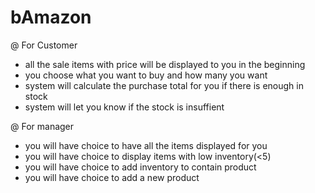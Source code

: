 # bAmazon

@ For Customer
- all the sale items with price will be displayed to you in the beginning
- you choose what you want to buy and how many you want
- system will calculate the purchase total for you if there is enough in stock
- system will let you know if the stock is insuffient

@ For manager
- you will have choice to have all the items displayed for you
- you will have choice to display items with low inventory(<5)
- you will have choice to add inventory to contain product
- you will have choice to add a new product 
